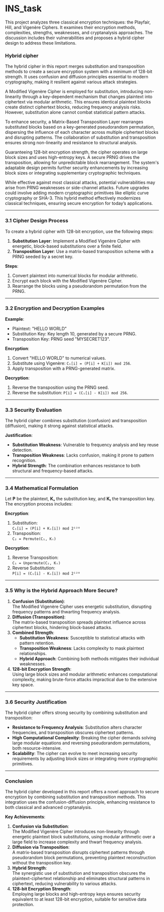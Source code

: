 # INS_task
This project analyzes three classical encryption techniques: the Playfair, Hill, and Vigenère Ciphers. It examines their encryption methods, complexities, strengths, weaknesses, and cryptanalysis approaches. The discussion includes their vulnerabilities and proposes a hybrid cipher design to address these limitations.
<div> <h3>Hybrid cipher</h3>
The hybrid cipher in this report merges substitution and transposition methods to create a secure encryption system with a minimum of 128-bit strength. It uses confusion and diffusion principles essential to modern cryptography, making it resilient against various attack strategies.

A Modified Vigenère Cipher is employed for substitution, introducing non-linearity through a key-dependent mechanism that changes plaintext into ciphertext via modular arithmetic. This ensures identical plaintext blocks create distinct ciphertext blocks, reducing frequency analysis risks. However, substitution alone cannot combat statistical pattern attacks.

To enhance security, a Matrix-Based Transposition Layer rearranges substituted blocks based on a key-generated pseudorandom permutation, dispersing the influence of each character across multiple ciphertext blocks and disrupting patterns. The collaboration of substitution and transposition ensures strong non-linearity and resistance to structural analysis.

Guaranteeing 128-bit encryption strength, the cipher operates on large block sizes and uses high-entropy keys. A secure PRNG drives the transposition, allowing for unpredictable block rearrangement. The system's adaptable design permits further security enhancements by increasing block sizes or integrating supplementary cryptographic techniques.

While effective against most classical attacks, potential vulnerabilities may arise from PRNG weaknesses or side-channel attacks. Future upgrades could involve adding modern cryptographic primitives like elliptic curve cryptography or SHA-3. This hybrid method effectively modernizes classical techniques, ensuring secure encryption for today’s applications.

---

### 3.1 Cipher Design Process
To create a hybrid cipher with 128-bit encryption, use the following steps:
1. **Substitution Layer**: Implement a Modified Vigenère Cipher with energetic, block-based substitutions over a finite field.
2. **Transposition Layer**: Use a matrix-based transposition scheme with a PRNG seeded by a secret key.

**Steps**:
1. Convert plaintext into numerical blocks for modular arithmetic.
2. Encrypt each block with the Modified Vigenère Cipher.
3. Rearrange the blocks using a pseudorandom permutation from the PRNG.

---

### 3.2 Encryption and Decryption Examples
**Example**:
- Plaintext: "HELLO WORLD"
- Substitution Key: Key length 10, generated by a secure PRNG.
- Transposition Key: PRNG seed "MYSECRET123".

**Encryption**:
1. Convert "HELLO WORLD" to numerical values.
2. Substitute using Vigenère: `C₁[i] = (P[i] + K[i]) mod 256`.
3. Apply transposition with a PRNG-generated matrix.

**Decryption**:
1. Reverse the transposition using the PRNG seed.
2. Reverse the substitution: `P[i] = (C₁[i] - K[i]) mod 256`.

---

### 3.3 Security Evaluation
The hybrid cipher combines substitution (confusion) and transposition (diffusion), making it strong against statistical attacks.

**Justification**:
- **Substitution Weakness**: Vulnerable to frequency analysis and key reuse detection.
- **Transposition Weakness**: Lacks confusion, making it prone to pattern recognition.
- **Hybrid Strength**: The combination enhances resistance to both structural and frequency-based attacks.

---

### 3.4 Mathematical Formulation
Let **P** be the plaintext, **Kₛ** the substitution key, and **Kₜ** the transposition key. The encryption process includes:

**Encryption**:
1. Substitution:  
   `C₁[i] = (P[i] + Kₛ[i]) mod 2¹²⁸`
2. Transposition:  
   `C₂ = Permute(C₁, Kₜ)`

**Decryption**:
1. Reverse Transposition:  
   `C₁ = Unpermute(C₂, Kₜ)`
2. Reverse Substitution:  
   `P[i] = (C₁[i] - Kₛ[i]) mod 2¹²⁸`

---

### 3.5 Why is the Hybrid Approach More Secure?
1. **Confusion (Substitution)**:  
   The Modified Vigenère Cipher uses energetic substitution, disrupting frequency patterns and thwarting frequency analysis.
2. **Diffusion (Transposition)**:  
   The matrix-based transposition spreads plaintext influence across ciphertext blocks, hindering block-based attacks.
3. **Combined Strength**:
   - **Substitution Weakness**: Susceptible to statistical attacks with pattern retention.
   - **Transposition Weakness**: Lacks complexity to mask plaintext relationships.
   - **Hybrid Approach**: Combining both methods mitigates their individual weaknesses.
4. **128-bit Encryption Strength**:  
   Using large block sizes and modular arithmetic enhances computational complexity, making brute-force attacks impractical due to the extensive key space.

---

### 3.6 Security Justification
The hybrid cipher offers strong security by combining substitution and transposition:
- **Resistance to Frequency Analysis**: Substitution alters character frequencies, and transposition obscures ciphertext patterns.
- **High Computational Complexity**: Breaking the cipher demands solving large modular equations and reversing pseudorandom permutations, both resource-intensive.
- **Scalability**: The cipher can evolve to meet increasing security requirements by adjusting block sizes or integrating more cryptographic primitives.

---

### Conclusion
The hybrid cipher developed in this report offers a novel approach to secure encryption by combining substitution and transposition methods. This integration uses the confusion-diffusion principle, enhancing resistance to both classical and advanced cryptanalysis.

**Key Achievements**:
1. **Confusion via Substitution**:  
   The Modified Vigenère Cipher introduces non-linearity through energetic plaintext block substitutions, using modular arithmetic over a large field to increase complexity and thwart frequency analysis.
2. **Diffusion via Transposition**:  
   A matrix-based transposition disrupts ciphertext patterns through pseudorandom block permutations, preventing plaintext reconstruction without the transposition key.
3. **Hybrid Strength**:  
   The synergistic use of substitution and transposition obscures the plaintext-ciphertext relationship and eliminates structural patterns in ciphertext, reducing vulnerability to various attacks.
4. **128-bit Encryption Strength**:  
   Employing large blocks and high-entropy keys ensures security equivalent to at least 128-bit encryption, suitable for sensitive data protection.

</div>

